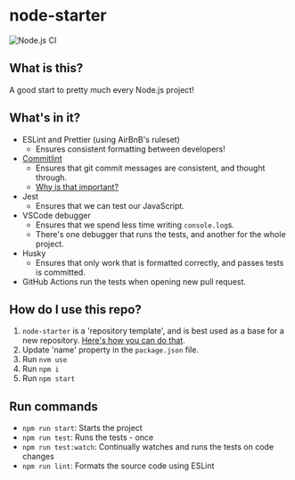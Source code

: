 # node-starter

![Node.js CI](https://github.com/pxlprfct/node-starter/workflows/Node.js%20CI/badge.svg)

## What is this?

A good start to pretty much every Node.js project!

## What's in it?

- ESLint and Prettier (using AirBnB's ruleset)
  - Ensures consistent formatting between developers!
- [Commitlint](https://github.com/conventional-changelog/commitlint/tree/master/@commitlint/config-conventional)
  - Ensures that git commit messages are consistent, and thought through.
  - [Why is that important?](https://www.conventionalcommits.org/en/v1.0.0-beta.2/#why-use-conventional-commits)
- Jest
  - Ensures that we can test our JavaScript.
- VSCode debugger
  - Ensures that we spend less time writing `console.log`s.
  - There's one debugger that runs the tests, and another for the whole project.
- Husky
  - Ensures that only work that is formatted correctly, and passes tests is committed.
- GitHub Actions run the tests when opening new pull request.

## How do I use this repo?

1. `node-starter` is a 'repository template', and is best used as a base for a new repository. [Here's how you can do that](https://docs.github.com/en/free-pro-team@latest/github/creating-cloning-and-archiving-repositories/creating-a-repository-from-a-template).
2. Update 'name' property in the `package.json` file.
3. Run `nvm use`
4. Run `npm i`
5. Run `npm start`

## Run commands

- `npm run start`: Starts the project
- `npm run test`: Runs the tests - once
- `npm run test:watch`: Continually watches and runs the tests on code changes
- `npm run lint`: Formats the source code using ESLint

